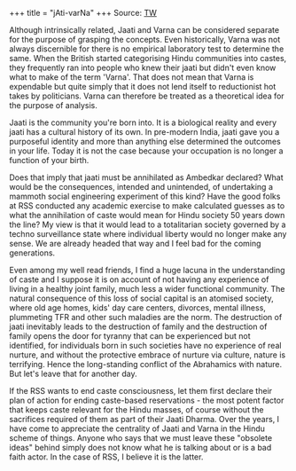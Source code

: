 +++
title = "jAti-varNa"
+++
Source: [TW](https://www.facebook.com/ashish.dhar.del/posts/10158730455161433)

Although intrinsically related, Jaati and Varna can be considered separate for the purpose of grasping the concepts. Even historically, Varna was not always discernible for there is no empirical laboratory test to determine the same. When the British started categorising Hindu communities into castes, they frequently ran into people who knew their jaati but didn't even know what to make of the term 'Varna'. That does not mean that Varna is expendable but quite simply that it does not lend itself to reductionist hot takes by politicians. Varna can therefore be treated as a theoretical idea for the purpose of analysis.

Jaati is the community you're born into. It is a biological reality and every jaati has a cultural history of its own. In pre-modern India, jaati gave you a purposeful identity and more than anything else determined the outcomes in your life. Today it is not the case because your occupation is no longer a function of your birth. 

Does that imply that jaati must be annihilated as Ambedkar declared? What would be the consequences, intended and unintended, of undertaking a mammoth social engineering experiment of this kind? Have the good folks at RSS conducted any academic exercise to make calculated guesses as to what the annihilation of caste would mean for Hindu society 50 years down the line? My view is that it would lead to a totalitarian society governed by a techno surveillance state where individual liberty would no longer make any sense. We are already headed that way and I feel bad for the coming generations.

Even among my well read friends, I find a huge lacuna in the understanding of caste and I suppose it is on account of not having any experience of living in a healthy joint family, much less a wider functional community. The natural consequence of this loss of social capital is an atomised society, where old age homes, kids' day care centers, divorces, mental illness, plummeting TFR and other such maladies are the norm. The destruction of jaati inevitably leads to the destruction of family and the destruction of family opens the door for tyranny that can be experienced but not identified, for individuals born in such societies have no experience of real nurture, and without the protective embrace of nurture via culture, nature is terrifying. Hence the long-standing conflict of the Abrahamics with nature. But let's leave that for another day.

If the RSS wants to end caste consciousness, let them first declare their plan of action for ending caste-based reservations - the most potent factor that keeps caste relevant for the Hindu masses, of course without the sacrifices required of them as part of their Jaati Dharma. Over the years, I have come to appreciate the centrality of Jaati and Varna in the Hindu scheme of things. Anyone who says that we must leave these "obsolete ideas" behind simply does not know what he is talking about or is a bad faith actor. In the case of RSS, I believe it is the latter.